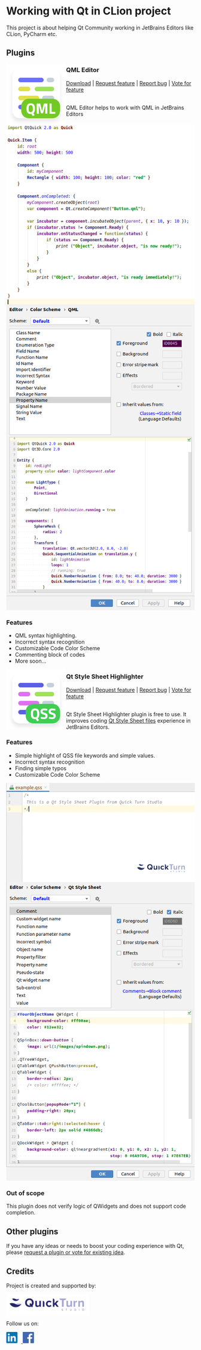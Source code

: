 # Working with Qt in CLion project

This project is about helping Qt Community working in JetBrains Editors like CLion, PyCharm etc.

## Plugins

<img align="left" src="resources/QmlEditorLogo.svg"/>
<h3>QML Editor</h3>
<a href="https://quickturnstudio.com">Download</a> |
<a href="https://github.com/Quick-Turn-Studio/CLionSupportForQt/issues">Request feature</a> |
<a href="https://github.com/Quick-Turn-Studio/CLionSupportForQt/issues">Report bug</a> |
<a href="https://github.com/Quick-Turn-Studio/CLionSupportForQt/issues">Vote for feature</a><br/><br/>

QML Editor helps to work with QML in JetBrains Editors

<img align="center" src="resources/qml-editor-screen.png" alt="QML Editor screen"/>

<br/>

<img align="center" src="resources/qml-editor-color-scheme-editor.png" alt="QML Editor color scheme"/>

### Features

* QML syntax highlighting.
* Incorrect syntax recognition
* Customizable Code Color Scheme
* Commenting block of codes
* More soon...

<img align="left" src="resources/QssHighlighterLogo.svg"/>
<h3>Qt Style Sheet Highlighter</h3>
<a href="https://plugins.jetbrains.com/plugin/13963-qt-style-sheet-highlighter">Download</a> |
<a href="https://github.com/Quick-Turn-Studio/CLionSupportForQt/issues">Request feature</a> |
<a href="https://github.com/Quick-Turn-Studio/CLionSupportForQt/issues">Report bug</a> |
<a href="https://github.com/Quick-Turn-Studio/CLionSupportForQt/issues">Vote for feature</a><br/><br/>


Qt Style Sheet Highlighter plugin is free to use.
It improves coding [Qt Style Sheet files](https://doc.qt.io/qt-5/stylesheet.html) experience
in JetBrains Editors.

### Features

* Simple highlight of QSS file keywords and simple values.
* Incorrect syntax recognition
* Finding simple typos 
* Customizable Code Color Scheme

<img align="center" width="617" src="resources/qss-highlighter.gif" alt="QSS-Highlighter-screen"/>

<br/>

<img align="center" src="resources/qss-highlighter-color-scheme-editor.png" alt="QSS-Highlighter-color-scheme"/>

### Out of scope

This plugin does not verify logic of QWidgets and does not support code completion.   

## Other plugins
If you have any ideas or needs to boost your coding experience with Qt,
please [request a plugin or vote for existing idea](https://github.com/Quick-Turn-Studio/CLionSupportForQt/issues).

## Credits

Project is created and supported by:

<a href="https://quickturnstudio.com/qtgithub">
    <img align="middle" width="222" src="resources/quick-turn-studio-logo.png" alt="Quick Turn Studio website"/>
</a>

Follow us on:
<div style="text-align: center; display: inline-block; ">
    <a  href="https://www.linkedin.com/company/quick-turn-studio">
        <img style="margin-right: 10px;" src="resources/linkedin-logo.png" alt="LinkedIn" width="30"/>
    </a>    
    <a href="https://www.facebook.com/QuickTurnStudio/">
        <img src="resources/facebook-logo.png" alt="Facebook" width="30"/>
    </a>
</div>